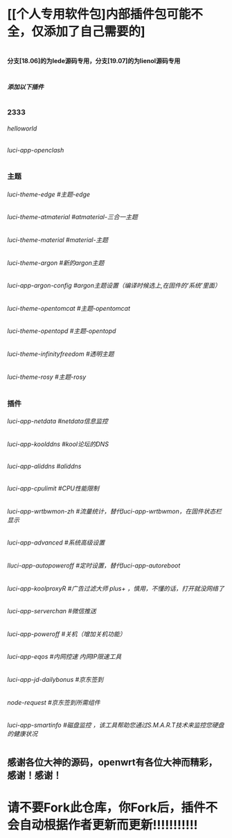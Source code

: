 # [[个人专用软件包]内部插件包可能不全，仅添加了自己需要的]

#
#### 分支[18.06]的为lede源码专用，分支[19.07]的为lienol源码专用
#

##### 添加以下插件
#

### 2333
###### helloworld
###### luci-app-openclash
#
### 主题
###### luci-theme-edge    #主题-edge
###### luci-theme-atmaterial   #atmaterial-三合一主题
###### luci-theme-material   #material-主题
###### luci-theme-argon    #新的argon主题
###### luci-app-argon-config    #argon主题设置（编译时候选上,在固件的‘系统’里面）
###### luci-theme-opentomcat   #主题-opentomcat
###### luci-theme-opentopd   #主题-opentopd
###### luci-theme-infinityfreedom    #透明主题
###### luci-theme-rosy    #主题-rosy
#
###  插件
###### luci-app-netdata   #netdata信息监控
###### luci-app-koolddns   #kool论坛的DNS
###### luci-app-aliddns    #aliddns
###### luci-app-cpulimit   #CPU性能限制
###### luci-app-wrtbwmon-zh   #流量统计，替代luci-app-wrtbwmon，在固件状态栏显示
###### luci-app-advanced   #系统高级设置
###### lluci-app-autopoweroff   #定时设置，替代luci-app-autoreboot
###### luci-app-koolproxyR   #广告过滤大师 plus+  ，慎用，不懂的话，打开就没网络了
###### luci-app-serverchan    #微信推送
###### luci-app-poweroff    #关机（增加关机功能）
###### luci-app-eqos    #内网控速 内网IP限速工具
###### luci-app-jd-dailybonus    #京东签到
###### node-request    #京东签到所需组件
###### luci-app-smartinfo #磁盘监控 ，该工具帮助您通过S.M.A.R.T技术来监控您硬盘的健康状况


#
#
## 感谢各位大神的源码，openwrt有各位大神而精彩，感谢！感谢！

#

# 请不要Fork此仓库，你Fork后，插件不会自动根据作者更新而更新!!!!!!!!!!!
